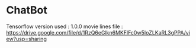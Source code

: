 # ChatBot

Tensorflow version used : 1.0.0
movie lines file : https://drive.google.com/file/d/1RzQ6eGlkn6MKFlFc0w5IoZLKaRL3gPPA/view?usp=sharing
